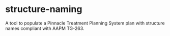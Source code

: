 # structure-naming
A tool to populate a Pinnacle Treatment Planning System plan with structure names compliant with AAPM TG-263.
